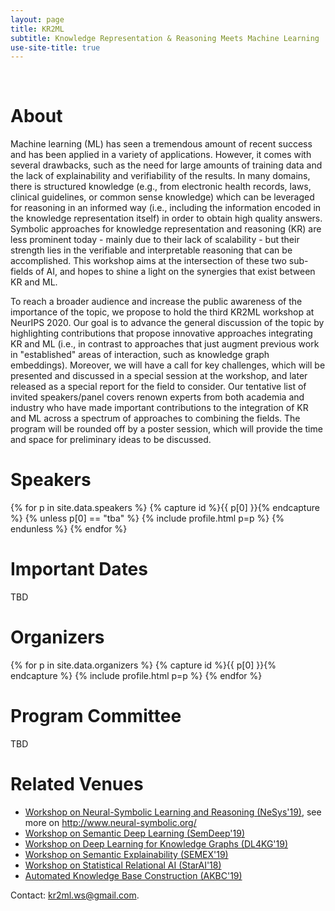 ```yaml
---
layout: page
title: KR2ML
subtitle: Knowledge Representation & Reasoning Meets Machine Learning
use-site-title: true
---
```


<br />
<script type="text/javascript" src="https://platform-api.sharethis.com/js/sharethis.js#property=5f3db91ed400420012d0a68e&product=inline-share-buttons" async="async"></script>
<div class="sharethis-inline-share-buttons"></div>

# About

Machine learning (ML) has seen a tremendous amount of recent success and has been applied in a variety of applications. However, it comes with several drawbacks, such as the need for large amounts of training data and the lack of explainability and verifiability of the results. In many domains, there is structured knowledge (e.g., from electronic health records, laws, clinical guidelines, or common sense knowledge) which can be leveraged for reasoning in an informed way (i.e., including the information encoded in the knowledge representation itself) in order to obtain high quality answers. Symbolic approaches for knowledge representation and reasoning (KR) are less prominent today - mainly due to their lack of scalability - but their strength lies in the verifiable and interpretable reasoning that can be accomplished. This workshop aims at the intersection of these two sub-fields of AI, and hopes to shine a light on the synergies that exist between KR and ML.

To reach a broader audience and increase the public awareness of the importance of the topic, we propose to hold the third KR2ML workshop at NeurIPS 2020. Our goal is to advance the general discussion of the topic by highlighting contributions that propose innovative approaches integrating KR and ML (i.e., in contrast to approaches that just augment previous work in "established" areas of interaction, such as knowledge graph embeddings). Moreover, we will have a call for key challenges, which will be presented and discussed in a special session at the workshop, and later released as a special report for the field to consider. Our tentative list of invited speakers/panel covers renown experts from both academia and industry who have made important contributions to the integration of KR and ML across a spectrum of approaches to combining the fields. The program will be rounded off by a poster session, which will provide the time and space for preliminary ideas to be discussed.

<!--

# Program

The focus of KR2ML is to initiate and continue discussions and collaborations between researchers from the two umbrella areas- KRR and ML. To encourage this interaction, the program features several invited talks of experienced researchers about challenges in the field as well as successful work in the area. A special key challenge session invites open discussion of major problems and opportunities. Some of the problems will be further highlighted in a discussion panel of prominent experts, which will also give attendees the opportunity to contribute. Finally, poster sessions throughout the day will provide room for presenting and discussing ongoing works and exploring possible collaborations; they will bestarted by one-minute spotlight talks highlighting the posters. We hope to attract many participants and will use a plenary format for the talks.
-->

# Speakers
<meta name="thumbnail" content="./img/neurips-logo-new.jpg" />

<div class="container">
  <div class="row">
  {% for p in site.data.speakers %}
  {% capture id %}{{ p[0] }}{% endcapture %}
  {% unless p[0] == "tba" %}
  {% include profile.html p=p %}
  {% endunless %}
  {% endfor %}
  </div>
</div>

# Important Dates 
TBD
<!-- {% include dates.md %} -->

# Organizers

<!-- prettier-ignore -->
<div class="container">
  <div class="row">
    {% for p in site.data.organizers %}
    {% capture id %}{{ p[0] }}{% endcapture %}
    {% include profile.html p=p %}
    {% endfor %}
  </div>
</div>

# Program Committee
TBD


# Related Venues

- [Workshop on Neural-Symbolic Learning and Reasoning (NeSys'19)](https://sites.google.com/view/nesy2019/home), see more on <http://www.neural-symbolic.org/>
- [Workshop on Semantic Deep Learning (SemDeep'19)](http://www.dfki.de/semdeep-5/)
- [Workshop on Deep Learning for Knowledge Graphs (DL4KG'19)](https://alammehwish.github.io/dl4kg-eswc/)
- [Workshop on Semantic Explainability (SEMEX'19)](http://www.semantic-explainability.com/)
- [Workshop on Statistical Relational AI (StarAI'18)](http://www.starai.org/2018/)
- [Automated Knowledge Base Construction (AKBC'19)](http://www.akbc.ws/2019/)

Contact: <kr2ml.ws@gmail.com>.
